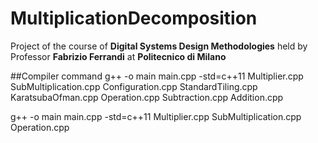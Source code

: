 # MultiplicationDecomposition

Project of the course of __Digital Systems Design Methodologies__ held by Professor __Fabrizio Ferrandi__ at __Politecnico di Milano__

##Compiler command
g++ -o main main.cpp -std=c++11 Multiplier.cpp SubMultiplication.cpp Configuration.cpp StandardTiling.cpp KaratsubaOfman.cpp Operation.cpp Subtraction.cpp Addition.cpp

g++ -o main main.cpp -std=c++11 Multiplier.cpp SubMultiplication.cpp Operation.cpp
